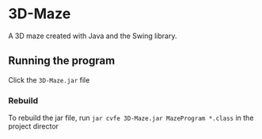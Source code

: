 # 3D-Maze
A 3D maze created with Java and the Swing library.

## Running the program
Click the `3D-Maze.jar` file

### Rebuild
To rebuild the jar file, run `jar cvfe 3D-Maze.jar MazeProgram *.class` in the project director
